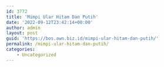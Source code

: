 ```yaml
---
id: 3772
title: 'Mimpi Ular Hitam Dan Putih'
date: '2022-09-12T23:42:14+00:00'
author: admin
layout: post
guid: 'https://bos.awn.biz.id/mimpi-ular-hitam-dan-putih/'
permalink: /mimpi-ular-hitam-dan-putih/
categories:
    - Uncategorized
---
```



